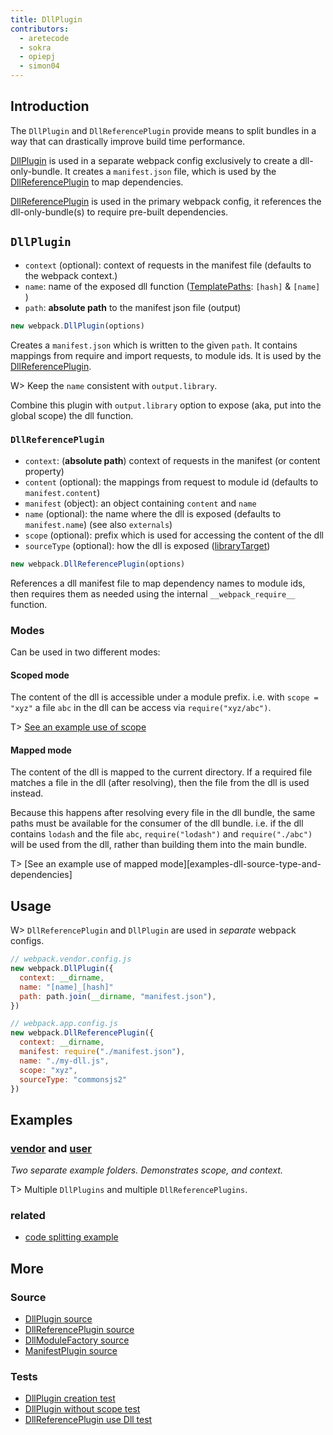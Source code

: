 ```yaml
---
title: DllPlugin
contributors:
  - aretecode
  - sokra
  - opiepj
  - simon04
---
```


## Introduction

The `DllPlugin` and `DllReferencePlugin` provide means to split bundles in a way that can drastically improve build time performance.

[DllPlugin](#DllPlugin) is used in a separate webpack config exclusively to create a dll-only-bundle. It creates a `manifest.json` file, which is used by the [DllReferencePlugin](#DllReferencePlugin) to map dependencies.

[DllReferencePlugin](#DllReferencePlugin) is used in the primary webpack config, it references the dll-only-bundle(s) to require pre-built dependencies.



## `DllPlugin`

* `context` (optional): context of requests in the manifest file (defaults to the webpack context.)
* `name`: name of the exposed dll function ([TemplatePaths][src-TemplatedPathPlugin]: `[hash]` & `[name]` )
* `path`: **absolute path** to the manifest json file (output)

```javascript
new webpack.DllPlugin(options)
```

Creates a `manifest.json` which is written to the given `path`. It contains mappings from require and import requests, to module ids. It is used by the [DllReferencePlugin](#DllReferencePlugin).


W> Keep the `name` consistent with `output.library`.

Combine this plugin with `output.library` option to expose (aka, put into the global scope) the dll function.


### `DllReferencePlugin`

* `context`: (**absolute path**) context of requests in the manifest (or content property)
* `content` (optional): the mappings from request to module id (defaults to `manifest.content`)
* `manifest` (object): an object containing `content` and `name`
* `name` (optional): the name where the dll is exposed (defaults to `manifest.name`) (see also `externals`)
* `scope` (optional): prefix which is used for accessing the content of the dll
* `sourceType` (optional): how the dll is exposed ([libraryTarget][docs-libraryTarget])

```javascript
new webpack.DllReferencePlugin(options)
```

References a dll manifest file to map dependency names to module ids, then requires them as needed using the internal `__webpack_require__` function.


### Modes

Can be used in two different modes:

#### **Scoped mode**

The content of the dll is accessible under a module prefix. i.e. with `scope = "xyz"` a file `abc` in the dll can be access via `require("xyz/abc")`.

T> [See an example use of scope][examples-dll-user]


#### **Mapped mode**

The content of the dll is mapped to the current directory. If a required file matches a file in the dll (after resolving), then the file from the dll is used instead.

Because this happens after resolving every file in the dll bundle, the same paths must be available for the consumer of the dll bundle. i.e. if the dll contains `lodash` and the file `abc`, `require("lodash")` and `require("./abc")` will be used from the dll, rather than building them into the main bundle.

T> [See an example use of mapped mode][examples-dll-source-type-and-dependencies]



## Usage

W> `DllReferencePlugin` and `DllPlugin` are used in _separate_ webpack configs.


```javascript
// webpack.vendor.config.js
new webpack.DllPlugin({
  context: __dirname,
  name: "[name]_[hash]"
  path: path.join(__dirname, "manifest.json"),
})
```

```javascript
// webpack.app.config.js
new webpack.DllReferencePlugin({
  context: __dirname,
  manifest: require("./manifest.json"),
  name: "./my-dll.js",
  scope: "xyz",
  sourceType: "commonsjs2"
})
```


## **Examples**

### [vendor][examples-dll-vendor] and [user][examples-dll-user]

_Two separate example folders. Demonstrates scope, and context._

T> Multiple `DllPlugins` and multiple `DllReferencePlugins`.


### related

* [code splitting example][examples-explicit-vendor-chunk]



## More

### Source

* [DllPlugin source][src-DllPlugin]
* [DllReferencePlugin source][src-DllReferencePlugin]
* [DllModuleFactory source][src-DllModuleFactory]
* [ManifestPlugin source][src-ManifestPlugin]

### Tests

* [DllPlugin creation test][tests-DllPlugin-0]
* [DllPlugin without scope test][tests-DllPlugin-2]
* [DllReferencePlugin use Dll test][tests-DllPlugin-1]


[examples-examples]: https://github.com/webpack/webpack/tree/master/examples
[examples-dll-vendor]: https://github.com/webpack/webpack/tree/master/examples/dll
[examples-dll-user]: https://github.com/webpack/webpack/tree/master/examples/dll-user
[examples-explicit-vendor-chunk]: https://github.com/webpack/webpack/tree/master/examples/explicit-vendor-chunk/README.md

[src-DllReferencePlugin]: https://github.com/webpack/tree/master/lib/DllReferencePlugin.js
[src-DllPlugin]: https://github.com/webpack/webpack/tree/master/lib/DllPlugin.js
[src-DllEntryPlugin]: https://github.com/webpack/webpack/blob/master/lib/DllEntryPlugin.js
[src-DllModuleFactory]: https://github.com/webpack/webpack/blob/master/lib/DllModuleFactory.js
[src-ManifestPlugin]: https://github.com/webpack/webpack/blob/master/lib/LibManifestPlugin.js
[src-TemplatedPathPlugin]: https://github.com/webpack/webpack/blob/master/lib/TemplatedPathPlugin.js

[tests-DllPlugin-0]: https://github.com/webpack/webpack/tree/master/test/configCases/dll-plugin/0-create-dll/webpack.config.js
[tests-DllPlugin-1]: https://github.com/webpack/webpack/tree/master/test/configCases/dll-plugin
[tests-DllPlugin-2]: https://github.com/webpack/webpack/tree/master/test/configCases/dll-plugin/2-use-dll-without-scope/webpack.config.js

[docs-libraryTarget]: https://webpack.js.org/configuration/output/#output-librarytarget
